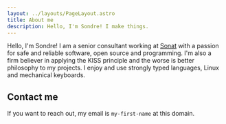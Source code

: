 ```yaml
---
layout: ../layouts/PageLayout.astro
title: About me
description: Hello, I'm Sondre! I make things.
---
```


Hello, I'm Sondre! I am a senior consultant working at [Sonat](https://sonat.no/) with a passion for safe and reliable
software, open source and programming. I'm also a firm believer in applying the KISS principle
and the worse is better philosophy to my projects. I enjoy and use strongly
typed languages, Linux and mechanical keyboards.

## Contact me

If you want to reach out, my email is `my-first-name` at this domain.
